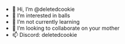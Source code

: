 - 👋 Hi, I’m @deletedcookie
- 👀 I’m interested in balls
- 🌱 I’m not currently learning
- 💞️ I’m looking to collaborate on your mother
- 📫 Discord: deletedcookie

<!---
deletedcookie/deletedcookie is a ✨ special ✨ repository because its `README.md` (this file) appears on your GitHub profile.
You can click the Preview link to take a look at your changes.
--->
